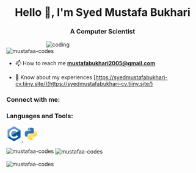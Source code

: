 <h1 align="center">Hello 👋, I'm Syed Mustafa Bukhari</h1>
<h3 align="center">A Computer Scientist</h3>

<img align="right" alt="coding" width="400" src="https://wallpapers.com/images/hd/l-in-front-of-computer-death-note-phone-s7ejwc5zi7w653qb.jpg">

<p align="left"> <img src="https://komarev.com/ghpvc/?username=mustafaa-codes&label=Profile%20views&color=0e75b6&style=flat" alt="mustafaa-codes" /> </p>

- 📫 How to reach me **mustafabukhari2005@gmail.com**

- 📄 Know about my experiences [https://syedmustafabukhari-cv.tiiny.site/](https://syedmustafabukhari-cv.tiiny.site/)

<h3 align="left">Connect with me:</h3>
<p align="left">
</p>

<h3 align="left">Languages and Tools:</h3>
<p align="left"> <a href="https://www.cprogramming.com/" target="_blank" rel="noreferrer"> <img src="https://raw.githubusercontent.com/devicons/devicon/master/icons/c/c-original.svg" alt="c" width="40" height="40"/> </a> <a href="https://www.python.org" target="_blank" rel="noreferrer"> <img src="https://raw.githubusercontent.com/devicons/devicon/master/icons/python/python-original.svg" alt="python" width="40" height="40"/> </a> </p>

<p><img align="left" src="https://github-readme-stats.vercel.app/api/top-langs?username=mustafaa-codes&show_icons=true&locale=en&layout=compact" alt="mustafaa-codes" /></p>

<p>&nbsp;<img align="center" src="https://github-readme-stats.vercel.app/api?username=mustafaa-codes&show_icons=true&locale=en" alt="mustafaa-codes" /></p>

<p><img align="center" src="https://github-readme-streak-stats.herokuapp.com/?user=mustafaa-codes&" alt="mustafaa-codes" /></p>
